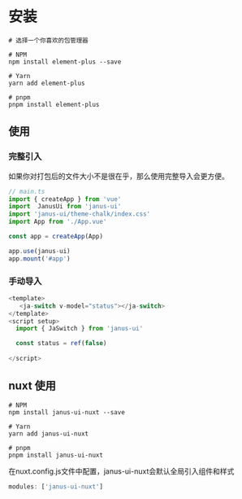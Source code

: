 # 安装

```shell
# 选择一个你喜欢的包管理器

# NPM
npm install element-plus --save

# Yarn
yarn add element-plus

# pnpm
pnpm install element-plus
```

## 使用

### 完整引入​

如果你对打包后的文件大小不是很在乎，那么使用完整导入会更方便。

```js
// main.ts
import { createApp } from 'vue'
import  JanusUi from 'janus-ui'
import 'janus-ui/theme-chalk/index.css'
import App from './App.vue'

const app = createApp(App)

app.use(janus-ui)
app.mount('#app')
```

### 手动导入

```js
<template>
   <ja-switch v-model="status"></ja-switch>
</template>
<script setup>
  import { JaSwitch } from 'janus-ui'

  const status = ref(false)
  
</script>
```

## nuxt 使用

```shell
# NPM
npm install janus-ui-nuxt --save

# Yarn
yarn add janus-ui-nuxt

# pnpm
pnpm install janus-ui-nuxt
```

在nuxt.config.js文件中配置，janus-ui-nuxt会默认全局引入组件和样式

```js
modules: ['janus-ui-nuxt']
```

